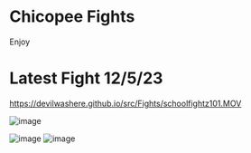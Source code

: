 # Chicopee Fights
Enjoy
# Latest Fight 12/5/23
https://devilwashere.github.io/src/Fights/schoolfightz101.MOV


![image](https://github.com/DevilWasHere/DevilWasHere.github.io/assets/151879540/e40cb540-454f-442b-8e9e-bdbbab37dfaa)

![image](https://DevilWasHere.github.io/src/Fights/IMG_0464.png)
![image](https://devilwashere.github.io/src/Fights/IMG_0465.png)
